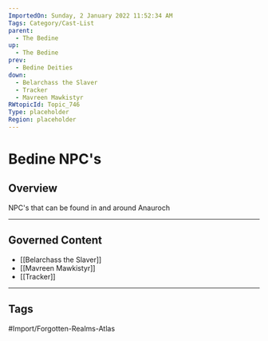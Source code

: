 ```yaml
---
ImportedOn: Sunday, 2 January 2022 11:52:34 AM
Tags: Category/Cast-List
parent:
  - The Bedine
up:
  - The Bedine
prev:
  - Bedine Deities
down:
  - Belarchass the Slaver
  - Tracker
  - Mavreen Mawkistyr
RWtopicId: Topic_746
Type: placeholder
Region: placeholder
---
```

# Bedine NPC's
## Overview
NPC's that can be found in and around Anauroch

---
## Governed Content
- [[Belarchass the Slaver]]
- [[Mavreen Mawkistyr]]
- [[Tracker]]


---
## Tags
#Import/Forgotten-Realms-Atlas

